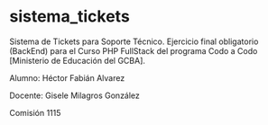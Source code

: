 # sistema_tickets
Sistema de Tickets para Soporte Técnico.
Ejercicio final obligatorio (BackEnd) para el Curso PHP FullStack del programa Codo a Codo [Ministerio de Educación del GCBA].

Alumno: Héctor Fabián Alvarez

Docente: Gisele Milagros González

Comisión 1115
